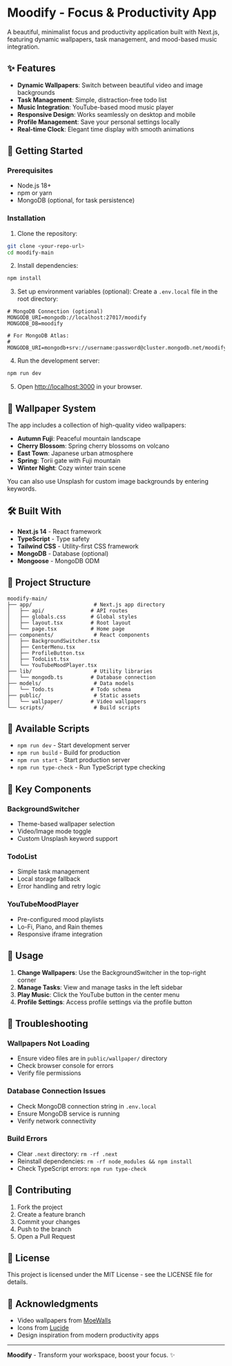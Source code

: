 # Moodify - Focus & Productivity App

A beautiful, minimalist focus and productivity application built with Next.js, featuring dynamic wallpapers, task management, and mood-based music integration.

## ✨ Features

- **Dynamic Wallpapers**: Switch between beautiful video and image backgrounds
- **Task Management**: Simple, distraction-free todo list
- **Music Integration**: YouTube-based mood music player
- **Responsive Design**: Works seamlessly on desktop and mobile
- **Profile Management**: Save your personal settings locally
- **Real-time Clock**: Elegant time display with smooth animations

## 🚀 Getting Started

### Prerequisites

- Node.js 18+ 
- npm or yarn
- MongoDB (optional, for task persistence)

### Installation

1. Clone the repository:
```bash
git clone <your-repo-url>
cd moodify-main
```

2. Install dependencies:
```bash
npm install
```

3. Set up environment variables (optional):
Create a `.env.local` file in the root directory:
```env
# MongoDB Connection (optional)
MONGODB_URI=mongodb://localhost:27017/moodify
MONGODB_DB=moodify

# For MongoDB Atlas:
# MONGODB_URI=mongodb+srv://username:password@cluster.mongodb.net/moodify
```

4. Run the development server:
```bash
npm run dev
```

5. Open [http://localhost:3000](http://localhost:3000) in your browser.

## 🎨 Wallpaper System

The app includes a collection of high-quality video wallpapers:
- **Autumn Fuji**: Peaceful mountain landscape
- **Cherry Blossom**: Spring cherry blossoms on volcano
- **East Town**: Japanese urban atmosphere
- **Spring**: Torii gate with Fuji mountain
- **Winter Night**: Cozy winter train scene

You can also use Unsplash for custom image backgrounds by entering keywords.

## 🛠️ Built With

- **Next.js 14** - React framework
- **TypeScript** - Type safety
- **Tailwind CSS** - Utility-first CSS framework
- **MongoDB** - Database (optional)
- **Mongoose** - MongoDB ODM

## 📁 Project Structure

```
moodify-main/
├── app/                    # Next.js app directory
│   ├── api/               # API routes
│   ├── globals.css        # Global styles
│   ├── layout.tsx         # Root layout
│   └── page.tsx           # Home page
├── components/             # React components
│   ├── BackgroundSwitcher.tsx
│   ├── CenterMenu.tsx
│   ├── ProfileButton.tsx
│   ├── TodoList.tsx
│   └── YouTubeMoodPlayer.tsx
├── lib/                    # Utility libraries
│   └── mongodb.ts         # Database connection
├── models/                 # Data models
│   └── Todo.ts            # Todo schema
├── public/                 # Static assets
│   └── wallpaper/         # Video wallpapers
└── scripts/                # Build scripts
```

## 🔧 Available Scripts

- `npm run dev` - Start development server
- `npm run build` - Build for production
- `npm run start` - Start production server
- `npm run type-check` - Run TypeScript type checking

## 🌟 Key Components

### BackgroundSwitcher
- Theme-based wallpaper selection
- Video/Image mode toggle
- Custom Unsplash keyword support

### TodoList
- Simple task management
- Local storage fallback
- Error handling and retry logic

### YouTubeMoodPlayer
- Pre-configured mood playlists
- Lo-Fi, Piano, and Rain themes
- Responsive iframe integration

## 🎯 Usage

1. **Change Wallpapers**: Use the BackgroundSwitcher in the top-right corner
2. **Manage Tasks**: View and manage tasks in the left sidebar
3. **Play Music**: Click the YouTube button in the center menu
4. **Profile Settings**: Access profile settings via the profile button

## 🐛 Troubleshooting

### Wallpapers Not Loading
- Ensure video files are in `public/wallpaper/` directory
- Check browser console for errors
- Verify file permissions

### Database Connection Issues
- Check MongoDB connection string in `.env.local`
- Ensure MongoDB service is running
- Verify network connectivity

### Build Errors
- Clear `.next` directory: `rm -rf .next`
- Reinstall dependencies: `rm -rf node_modules && npm install`
- Check TypeScript errors: `npm run type-check`

## 🤝 Contributing

1. Fork the project
2. Create a feature branch
3. Commit your changes
4. Push to the branch
5. Open a Pull Request

## 📄 License

This project is licensed under the MIT License - see the LICENSE file for details.

## 🙏 Acknowledgments

- Video wallpapers from [MoeWalls](https://moewalls.com/)
- Icons from [Lucide](https://lucide.dev/)
- Design inspiration from modern productivity apps

---

**Moodify** - Transform your workspace, boost your focus. ✨
